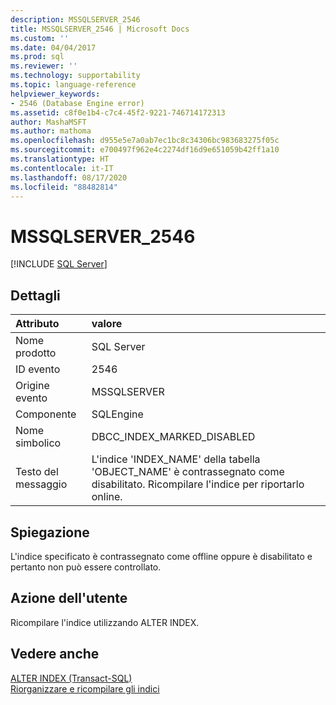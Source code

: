 ```yaml
---
description: MSSQLSERVER_2546
title: MSSQLSERVER_2546 | Microsoft Docs
ms.custom: ''
ms.date: 04/04/2017
ms.prod: sql
ms.reviewer: ''
ms.technology: supportability
ms.topic: language-reference
helpviewer_keywords:
- 2546 (Database Engine error)
ms.assetid: c8f0e1b4-c7c4-45f2-9221-746714172313
author: MashaMSFT
ms.author: mathoma
ms.openlocfilehash: d955e5e7a0ab7ec1bc8c34306bc983683275f05c
ms.sourcegitcommit: e700497f962e4c2274df16d9e651059b42ff1a10
ms.translationtype: HT
ms.contentlocale: it-IT
ms.lasthandoff: 08/17/2020
ms.locfileid: "88482814"
---
```

# <a name="mssqlserver_2546"></a>MSSQLSERVER_2546
 [!INCLUDE [SQL Server](../../includes/applies-to-version/sqlserver.md)]
  
## <a name="details"></a>Dettagli  
  
| Attributo | valore |  
| :-------- | :---- |  
|Nome prodotto|SQL Server|  
|ID evento|2546|  
|Origine evento|MSSQLSERVER|  
|Componente|SQLEngine|  
|Nome simbolico|DBCC_INDEX_MARKED_DISABLED|  
|Testo del messaggio|L'indice 'INDEX_NAME' della tabella 'OBJECT_NAME' è contrassegnato come disabilitato. Ricompilare l'indice per riportarlo online.|  
  
## <a name="explanation"></a>Spiegazione  
L'indice specificato è contrassegnato come offline oppure è disabilitato e pertanto non può essere controllato.  
  
## <a name="user-action"></a>Azione dell'utente  
Ricompilare l'indice utilizzando ALTER INDEX.  
  
## <a name="see-also"></a>Vedere anche  
[ALTER INDEX &#40;Transact-SQL&#41;](~/t-sql/statements/alter-index-transact-sql.md)  
[Riorganizzare e ricompilare gli indici](~/relational-databases/indexes/reorganize-and-rebuild-indexes.md)  
  
